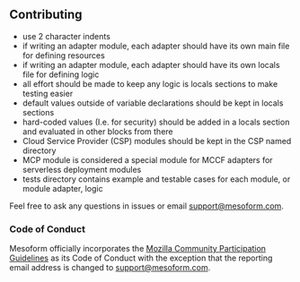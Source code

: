 ## Contributing
* use 2 character indents
* if writing an adapter module, each adapter should have its own main file for defining 
resources
* if writing an adapter module, each adapter should have its own locals file for defining logic
* all effort should be made to keep any logic is locals sections to make testing easier
* default values outside of variable declarations should be kept in locals sections
* hard-coded values (I.e. for security) should be added in a locals section and evaluated in other
blocks from there
* Cloud Service Provider (CSP) modules should be kept in the CSP named directory
* MCP module is considered a special module for MCCF adapters for serverless deployment modules
* tests directory contains example and testable cases for each module, or module adapter, logic

Feel free to ask any questions in issues or email [support@mesoform.com](mailto:support@mesoform.com).

### Code of Conduct

Mesoform officially incorporates the [Mozilla Community Participation Guidelines](https://www.mozilla.org/en-US/about/governance/policies/participation/) as its Code of Conduct with the exception that the reporting email address is changed to [support@mesoform.com](mailto:support@mesoform.com).
